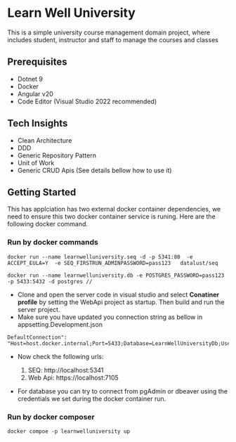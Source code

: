 # Learn Well University
This is a simple university course management domain project, where includes student, instructor and staff to manage the courses and classes

## Prerequisites
* Dotnet 9
* Docker
* Angular v20
*  Code Editor (Visual Studio 2022 recommended)

## Tech Insights
* Clean Architecture
* DDD
* Generic Repository Pattern
* Unit of Work
* Generic CRUD Apis (See details bellow how to use it)

## Getting Started
This has applciation has two external docker container dependencies, we need to ensure this two docker container service is runing. Here are the following docker command.


### Run by docker commands
```
docker run --name learnwelluniversity.seq -d -p 5341:80  -e ACCEPT_EULA=Y  -e SEQ_FIRSTRUN_ADMINPASSWORD=pass123   datalust/seq 

docker run --name learnwelluniversity.db -e POSTGRES_PASSWORD=pass123 -p 5433:5432 -d postgres //

```
* Clone and open the server code in visual studio and select **Conatiner profile** by setting the WebApi project as startup. Then build and run the server project.
* Make sure you have updated you connection string as bellow in appsetting.Development.json
```
DefaultConnection": "Host=host.docker.internal;Port=5433;Database=LearnWellUniversityDb;Username=postgres;Password=pass123;

```

* Now check the following urls:
  1. SEQ: http://localhost:5341
  2. Web Api: https://localhost:7105
 
* For database you can try to connect from pgAdmin or dbeaver using the credentials we set during the docker container run. 

### Run by docker composer
```
docker compoe -p learnwelluniversity up

```




